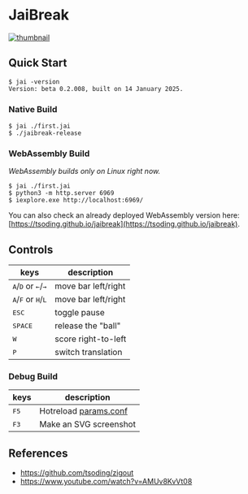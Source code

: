 # JaiBreak

[![thumbnail](./img/thumbnail.png)](https://tsoding.github.io/jaibreak)

## Quick Start

```console
$ jai -version
Version: beta 0.2.008, built on 14 January 2025.
```

### Native Build

```console
$ jai ./first.jai
$ ./jaibreak-release
```

### WebAssembly Build

*WebAssembly builds only on Linux right now.*

```console
$ jai ./first.jai
$ python3 -m http.server 6969
$ iexplore.exe http://localhost:6969/
```

You can also check an already deployed WebAssembly version here: [https://tsoding.github.io/jaibreak](https://tsoding.github.io/jaibreak).

## Controls

|keys|description|
|---|---|
|<kbd>A</kbd>/<kbd>D</kbd> or <kbd>←</kbd>/<kbd>→</kbd>|move bar left/right|
|<kbd>A</kbd>/<kbd>F</kbd> or <kbd>H</kbd>/<kbd>L</kbd>|move bar left/right|
|<kbd>ESC</kbd>|toggle pause|
|<kbd>SPACE</kbd>|release the "ball"|
|<kbd>W</kbd>|score right-to-left|
|<kbd>P</kbd>|switch translation|

### Debug Build

|keys|description|
|---|---|
|<kbd>F5</kbd>|Hotreload [params.conf](params.conf)|
|<kbd>F3</kbd>|Make an SVG screenshot|

## References

- https://github.com/tsoding/zigout
- https://www.youtube.com/watch?v=AMUv8KvVt08
